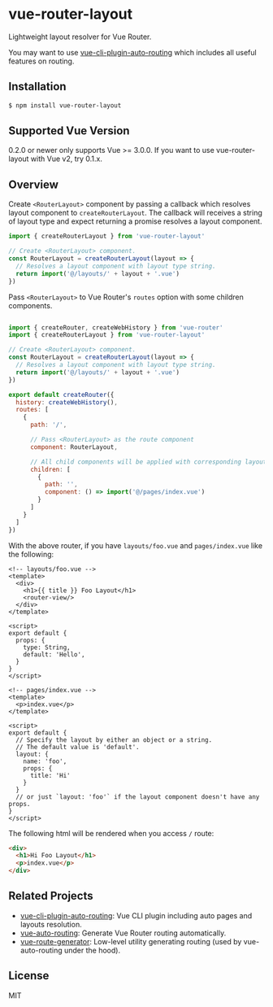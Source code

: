 # vue-router-layout

Lightweight layout resolver for Vue Router.

You may want to use [vue-cli-plugin-auto-routing](https://github.com/ktsn/vue-cli-plugin-auto-routing) which includes all useful features on routing.

## Installation

```bash
$ npm install vue-router-layout
```

## Supported Vue Version

0.2.0 or newer only supports Vue >= 3.0.0. If you want to use vue-router-layout with Vue v2, try 0.1.x.

## Overview

Create `<RouterLayout>` component by passing a callback which resolves layout component to `createRouterLayout`. The callback will receives a string of layout type and expect returning a promise resolves a layout component.

```js
import { createRouterLayout } from 'vue-router-layout'

// Create <RouterLayout> component.
const RouterLayout = createRouterLayout(layout => {
  // Resolves a layout component with layout type string.
  return import('@/layouts/' + layout + '.vue')
})
```

Pass `<RouterLayout>` to Vue Router's `routes` option with some children components.

```js

import { createRouter, createWebHistory } from 'vue-router'
import { createRouterLayout } from 'vue-router-layout'

// Create <RouterLayout> component.
const RouterLayout = createRouterLayout(layout => {
  // Resolves a layout component with layout type string.
  return import('@/layouts/' + layout + '.vue')
})

export default createRouter({
  history: createWebHistory(),
  routes: [
    {
      path: '/',

      // Pass <RouterLayout> as the route component
      component: RouterLayout,

      // All child components will be applied with corresponding layout component
      children: [
        {
          path: '',
          component: () => import('@/pages/index.vue')
        }
      ]
    }
  ]
})
```

With the above router, if you have `layouts/foo.vue` and `pages/index.vue` like the following:

```vue
<!-- layouts/foo.vue -->
<template>
  <div>
    <h1>{{ title }} Foo Layout</h1>
    <router-view/>
  </div>
</template>

<script>
export default {
  props: {
    type: String,
    default: 'Hello',
  }
}
</script>
```

```vue
<!-- pages/index.vue -->
<template>
  <p>index.vue</p>
</template>

<script>
export default {
  // Specify the layout by either an object or a string. 
  // The default value is 'default'.
  layout: {
    name: 'foo',
    props: {
      title: 'Hi'
    }
  }
  // or just `layout: 'foo'` if the layout component doesn't have any props.
}
</script>
```

The following html will be rendered when you access `/` route:

```html
<div>
  <h1>Hi Foo Layout</h1>
  <p>index.vue</p>
</div>
```

## Related Projects

* [vue-cli-plugin-auto-routing](https://github.com/ktsn/vue-cli-plugin-auto-routing): Vue CLI plugin including auto pages and layouts resolution.
* [vue-auto-routing](https://github.com/ktsn/vue-auto-routing): Generate Vue Router routing automatically.
* [vue-route-generator](https://github.com/ktsn/vue-route-generator): Low-level utility generating routing (used by vue-auto-routing under the hood).


## License

MIT
